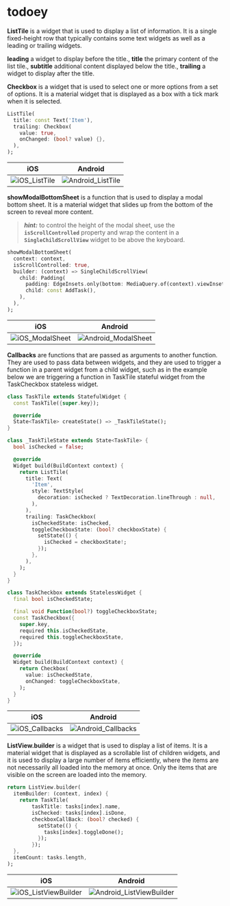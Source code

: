 # todoey

**ListTile** is a widget that is used to display a list of information. It is a single fixed-height row that typically contains some text widgets as well as a leading or trailing widgets.

**leading** a widget to display before the title., **title** the primary content of the list tile., **subtitle** additional content displayed below the title., **trailing** a widget to display after the title.

**Checkbox** is a widget that is used to select one or more options from a set of options. It is a material widget that is displayed as a box with a tick mark when it is selected.

```dart
ListTile(
  title: const Text('Item'),
  trailing: Checkbox(
    value: true,
    onChanged: (bool? value) {},
  ),
);
```

|iOS|Android|
|---|---|
|![iOS_ListTile](/screenshots/iphone14ProMax_1.png)|![Android_ListTile](/screenshots//nexus6_1.png)|

**showModalBottomSheet** is a function that is used to display a modal bottom sheet. It is a material widget that slides up from the bottom of the screen to reveal more content.

> ***hint:*** to control the height of the modal sheet, use the **`isScrollControlled`** property and wrap the content in a **`SingleChildScrollView`** widget to be above the keyboard.

```dart
showModalBottomSheet(
  context: context,
  isScrollControlled: true,
  builder: (context) => SingleChildScrollView(
    child: Padding(
      padding: EdgeInsets.only(bottom: MediaQuery.of(context).viewInsets.bottom),
      child: const AddTask(),
    ),
  ),
);
```

|iOS|Android|
|---|---|
|![iOS_ModalSheet](/screenshots/iphone14ProMax_2.gif)|![Android_ModalSheet](/screenshots//nexus6_2.gif)|

**Callbacks** are functions that are passed as arguments to another function. They are used to pass data between widgets, and they are used to trigger a function in a parent widget from a child widget, such as in the example below we are triggering a function in TaskTile stateful widget from the TaskCheckbox stateless widget.

```dart
class TaskTile extends StatefulWidget {
  const TaskTile({super.key});

  @override
  State<TaskTile> createState() => _TaskTileState();
}

class _TaskTileState extends State<TaskTile> {
  bool isChecked = false;

  @override
  Widget build(BuildContext context) {
    return ListTile(
      title: Text(
        'Item',
        style: TextStyle(
          decoration: isChecked ? TextDecoration.lineThrough : null,
        ),
      ),
      trailing: TaskCheckbox(
        isCheckedState: isChecked,
        toggleCheckboxState: (bool? checkboxState) {
          setState(() {
            isChecked = checkboxState!;
          });
        },
      ),
    );
  }
}

class TaskCheckbox extends StatelessWidget {
  final bool isCheckedState;

  final void Function(bool?) toggleCheckboxState;
  const TaskCheckbox({
    super.key,
    required this.isCheckedState,
    required this.toggleCheckboxState,
  });

  @override
  Widget build(BuildContext context) {
    return Checkbox(
      value: isCheckedState,
      onChanged: toggleCheckboxState,
    );
  }
}
```

|iOS|Android|
|---|---|
|![iOS_Callbacks](/screenshots/iphone14ProMax_3.gif)|![Android_Callbacks](/screenshots//nexus6_3.gif)|

**ListView.builder** is a widget that is used to display a list of items. It is a material widget that is displayed as a scrollable list of children widgets, and it is used to display a large number of items efficiently, where the items are not necessarily all loaded into the memory at once. Only the items that are visible on the screen are loaded into the memory.

```dart
return ListView.builder(
  itemBuilder: (context, index) {
    return TaskTile(
        taskTitle: tasks[index].name,
        isChecked: tasks[index].isDone,
        checkboxCallBack: (bool? checked) {
          setState(() {
            tasks[index].toggleDone();
          });
        });
  },
  itemCount: tasks.length,
);
```

|iOS|Android|
|---|---|
|![iOS_ListViewBuilder](/screenshots/iphone14ProMax_4.png)|![Android_ListViewBuilder](/screenshots//nexus6_4.png)|
